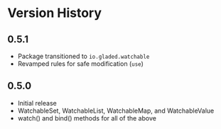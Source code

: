 # Version History

## 0.5.1
* Package transitioned to `io.gladed.watchable`
* Revamped rules for safe modification (`use`)

## 0.5.0

* Initial release
* WatchableSet, WatchableList, WatchableMap, and WatchableValue
* watch() and bind() methods for all of the above
